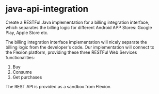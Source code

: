 # java-api-integration
Create a RESTFul Java implementation for a billing integration interface, which separates the billing logic for different Android APP Stores: Google Play, Apple Store etc. 

The billing integration interface implementation will nicely separate the billing logic from the developer's code. 
Our implementation will connect to the Flexion platform, providing these three RESTFul Web Services functionalities:

1. Buy
2. Consume
3. Get purchases

The REST API is provided as a sandbox from Flexion.
